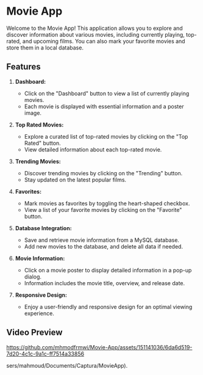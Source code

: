 # Movie App

Welcome to the Movie App! This application allows you to explore and discover information about various movies, including currently playing, top-rated, and upcoming films. You can also mark your favorite movies and store them in a local database.

## Features

1. **Dashboard:**
   - Click on the "Dashboard" button to view a list of currently playing movies.
   - Each movie is displayed with essential information and a poster image.

2. **Top Rated Movies:**
   - Explore a curated list of top-rated movies by clicking on the "Top Rated" button.
   - View detailed information about each top-rated movie.

3. **Trending Movies:**
   - Discover trending movies by clicking on the "Trending" button.
   - Stay updated on the latest popular films.

4. **Favorites:**
   - Mark movies as favorites by toggling the heart-shaped checkbox.
   - View a list of your favorite movies by clicking on the "Favorite" button.

5. **Database Integration:**
   - Save and retrieve movie information from a MySQL database.
   - Add new movies to the database, and delete all data if needed.

6. **Movie Information:**
   - Click on a movie poster to display detailed information in a pop-up dialog.
   - Information includes the movie title, overview, and release date.

7. **Responsive Design:**
   - Enjoy a user-friendly and responsive design for an optimal viewing experience.


## Video Preview


https://github.com/mhmodfrmwi/Movie-App/assets/151141036/6da6d519-7d20-4c1c-9a1c-ff7514a33856

sers/mahmoud/Documents/Captura/MovieApp).
